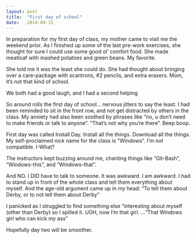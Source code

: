 ```yaml
---
layout: post
title:  "First day of school"
date:   2014-09-11
---
```

In preparation for my first day of class, my mother came to visit me the weekend prior.   As I finished up some of the last pre-work exercises, she thought for sure I could use some good ol’ comfort food.  She made meatloaf with mashed potatoes and green beans.  My favorite. 

She told me it was the least she could do.  She had thought about bringing over a care-package with scantrons, #2 pencils, and extra erasers.  Mom, it’s not that kind of school.  

We both had a good laugh, and I had a second helping

So around rolls the first day of school... nervous jitters to say the least.  I had been reminded to sit in the front row, and not get distracted by others in the class.  My anxiety had also been soothed by phrases like “no, u don’t need to make friends or talk to anyone”.  “That’s not why you’re there”.   Beep boop. 

First day was called Install Day.  Install all the things.  Download all the things.  My self-proclaimed nick name for the class is "Windows".  I’m not compatible.  I-What?

The instructors kept buzzing around me, chanting things like “Git-Bash”, “Windows-this”, and “Windows-that”.  

And NO.  I DID have to talk to someone.  It was awkward.  I am awkward.   I had to stand up in front of the whole class and tell them everything about myself.  And the age-old argument came up in my head:  “To tell them about Derby, or to not tell them about Derby”

I panicked as I struggled to find something else “interesting about myself (other than Derby) so I spilled it.  UGH, now I’m that girl.  …“That Windows girl who can kick my ass”

Hopefully day two will be smoother. 

